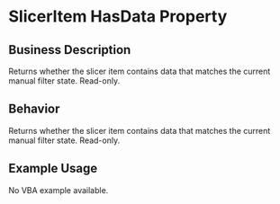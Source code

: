 # SlicerItem HasData Property

## Business Description
Returns whether the slicer item contains data that matches the current manual filter state. Read-only.

## Behavior
Returns whether the slicer item contains data that matches the current manual filter state. Read-only.

## Example Usage
No VBA example available.